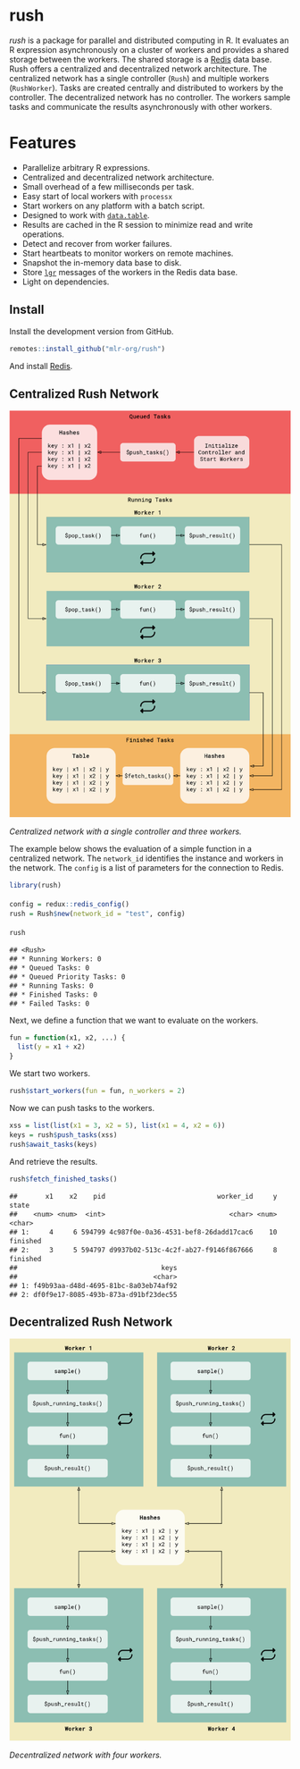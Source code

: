 
<!-- README.md is generated from README.Rmd. Please edit that file -->

# rush

*rush* is a package for parallel and distributed computing in R. It
evaluates an R expression asynchronously on a cluster of workers and
provides a shared storage between the workers. The shared storage is a
[Redis](https://redis.io) data base. Rush offers a centralized and
decentralized network architecture. The centralized network has a single
controller (`Rush`) and multiple workers (`RushWorker`). Tasks are
created centrally and distributed to workers by the controller. The
decentralized network has no controller. The workers sample tasks and
communicate the results asynchronously with other workers.

# Features

-   Parallelize arbitrary R expressions.
-   Centralized and decentralized network architecture.
-   Small overhead of a few milliseconds per task.
-   Easy start of local workers with `processx`
-   Start workers on any platform with a batch script.
-   Designed to work with
    [`data.table`](https://cran.r-project.org/web/packages/data.table/index.html).
-   Results are cached in the R session to minimize read and write
    operations.
-   Detect and recover from worker failures.
-   Start heartbeats to monitor workers on remote machines.
-   Snapshot the in-memory data base to disk.
-   Store
    [`lgr`](https://cran.r-project.org/web/packages/lgr/index.html)
    messages of the workers in the Redis data base.
-   Light on dependencies.

## Install

Install the development version from GitHub.

``` r
remotes::install_github("mlr-org/rush")
```

And install
[Redis](https://redis.io/docs/getting-started/installation/).

## Centralized Rush Network

![](man/figures/README-flow.png)

*Centralized network with a single controller and three workers.*

The example below shows the evaluation of a simple function in a
centralized network. The `network_id` identifies the instance and
workers in the network. The `config` is a list of parameters for the
connection to Redis.

``` r
library(rush)

config = redux::redis_config()
rush = Rush$new(network_id = "test", config)

rush
```

    ## <Rush>
    ## * Running Workers: 0
    ## * Queued Tasks: 0
    ## * Queued Priority Tasks: 0
    ## * Running Tasks: 0
    ## * Finished Tasks: 0
    ## * Failed Tasks: 0

Next, we define a function that we want to evaluate on the workers.

``` r
fun = function(x1, x2, ...) {
  list(y = x1 + x2)
}
```

We start two workers.

``` r
rush$start_workers(fun = fun, n_workers = 2)
```

Now we can push tasks to the workers.

``` r
xss = list(list(x1 = 3, x2 = 5), list(x1 = 4, x2 = 6))
keys = rush$push_tasks(xss)
rush$await_tasks(keys)
```

And retrieve the results.

``` r
rush$fetch_finished_tasks()
```

    ##       x1    x2    pid                            worker_id     y    state
    ##    <num> <num>  <int>                               <char> <num>   <char>
    ## 1:     4     6 594799 4c987f0e-0a36-4531-bef8-26dadd17cac6    10 finished
    ## 2:     3     5 594797 d9937b02-513c-4c2f-ab27-f9146f867666     8 finished
    ##                                    keys
    ##                                  <char>
    ## 1: f49b93aa-d48d-4695-81bc-8a03eb74af92
    ## 2: df0f9e17-8085-493b-873a-d91bf23dec55

## Decentralized Rush Network

![](man/figures/README-flow-2.png)

*Decentralized network with four workers.*
